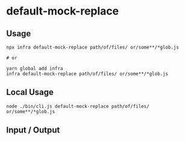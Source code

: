 # default-mock-replace


## Usage

```
npx infra default-mock-replace path/of/files/ or/some**/*glob.js

# or

yarn global add infra
infra default-mock-replace path/of/files/ or/some**/*glob.js
```

## Local Usage
```
node ./bin/cli.js default-mock-replace path/of/files/ or/some**/*glob.js
```

## Input / Output

<!--FIXTURES_TOC_START-->
<!--FIXTURES_TOC_END-->

<!--FIXTURES_CONTENT_START-->
<!--FIXTURES_CONTENT_END-->